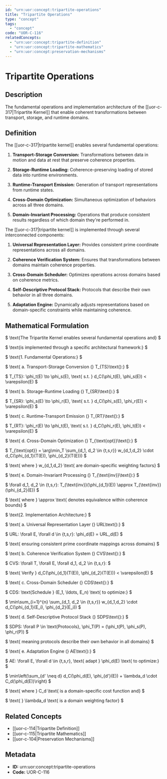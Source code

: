 ```yaml
---
id: "urn:uor:concept:tripartite-operations"
title: "Tripartite Operations"
type: "concept"
tags:
  - "concept"
code: "UOR-C-116"
relatedConcepts:
  - "urn:uor:concept:tripartite-definition"
  - "urn:uor:concept:tripartite-mathematics"
  - "urn:uor:concept:preservation-mechanisms"
---
```


# Tripartite Operations

## Description

The fundamental operations and implementation architecture of the [[uor-c-317|Tripartite Kernel]] that enable coherent transformations between transport, storage, and runtime domains.

## Definition

The [[uor-c-317|tripartite kernel]] enables several fundamental operations:

1. **Transport-Storage Conversion:** Transformations between data in motion and data at rest that preserve coherence properties.

2. **Storage-Runtime Loading:** Coherence-preserving loading of stored data into runtime environments.

3. **Runtime-Transport Emission:** Generation of transport representations from runtime states.

4. **Cross-Domain Optimization:** Simultaneous optimization of behaviors across all three domains.

5. **Domain-Invariant Processing:** Operations that produce consistent results regardless of which domain they're performed in.

The [[uor-c-317|tripartite kernel]] is implemented through several interconnected components:

1. **Universal Representation Layer:** Provides consistent prime coordinate representations across all domains.

2. **Coherence Verification System:** Ensures that transformations between domains maintain coherence properties.

3. **Cross-Domain Scheduler:** Optimizes operations across domains based on coherence metrics.

4. **Self-Descriptive Protocol Stack:** Protocols that describe their own behavior in all three domains.

5. **Adaptation Engine:** Dynamically adjusts representations based on domain-specific constraints while maintaining coherence.

## Mathematical Formulation

$
\text{The Tripartite Kernel enables several fundamental operations and}
$

$
\text{is implemented through a specific architectural framework:}
$

$
\text{1. Fundamental Operations:}
$

$
\text{   a. Transport-Storage Conversion (} T_{TS}\text{):}
$

$
T_{TS}: \phi_t(E) \to \phi_s(E), \text{ s.t. } d_C(\phi_t(E), \phi_s(E)) < \varepsilon(E)
$

$
\text{   b. Storage-Runtime Loading (} T_{SR}\text{):}
$

$
T_{SR}: \phi_s(E) \to \phi_r(E), \text{ s.t. } d_C(\phi_s(E), \phi_r(E)) < \varepsilon(E)
$

$
\text{   c. Runtime-Transport Emission (} T_{RT}\text{):}
$

$
T_{RT}: \phi_r(E) \to \phi_t(E), \text{ s.t. } d_C(\phi_r(E), \phi_t(E)) < \varepsilon(E)
$

$
\text{   d. Cross-Domain Optimization (} T_{\text{opt}}\text{):}
$

$
T_{\text{opt}} = \arg\min_T \sum_{d_1, d_2 \in \{t,s,r\}} w_{d_1,d_2} \cdot d_C(\phi_{d_1}(T(E)), \phi_{d_2}(T(E)))
$

$
\text{      where } w_{d_1,d_2} \text{ are domain-specific weighting factors}
$

$
\text{   e. Domain-Invariant Processing (} T_{\text{inv}}\text{):}
$

$
\forall d_1, d_2 \in \{t,s,r\}: T_{\text{inv}}(\phi_{d_1}(E)) \approx T_{\text{inv}}(\phi_{d_2}(E))
$

$
\text{      where } \approx \text{ denotes equivalence within coherence bounds}
$

$
\text{2. Implementation Architecture:}
$

$
\text{   a. Universal Representation Layer (} URL\text{):}
$

$
URL: \forall E, \forall d \in \{t,s,r\}: \phi_d(E) = URL_d(E)
$

$
\text{      ensuring consistent prime coordinate mappings across domains}
$

$
\text{   b. Coherence Verification System (} CVS\text{):}
$

$
CVS: \forall T, \forall E, \forall d_1, d_2 \in \{t,s,r\}:
$

$
\text{      Verify } d_C(\phi_{d_1}(T(E)), \phi_{d_2}(T(E))) < \varepsilon(E)
$

$
\text{   c. Cross-Domain Scheduler (} CDS\text{):}
$

$
CDS: \text{Schedule } (E_1, \ldots, E_n) \text{ to optimize:}
$

$
\min\sum_{i=1}^{n} \sum_{d_1, d_2 \in \{t,s,r\}} w_{d_1,d_2} \cdot d_C(\phi_{d_1}(E_i), \phi_{d_2}(E_i))
$

$
\text{   d. Self-Descriptive Protocol Stack (} SDPS\text{):}
$

$
SDPS: \forall P \in \text{Protocols}, \phi_T(P) = (\phi_t(P), \phi_s(P), \phi_r(P))
$

$
\text{      meaning protocols describe their own behavior in all domains}
$

$
\text{   e. Adaptation Engine (} AE\text{):}
$

$
AE: \forall E, \forall d \in \{t,s,r\}, \text{ adapt } \phi_d(E) \text{ to optimize:}
$

$
\min\left(\sum_{d' \neq d} d_C(\phi_d(E), \phi_{d'}(E)) + \lambda_d \cdot C_d(\phi_d(E))\right)
$

$
\text{      where } C_d \text{ is a domain-specific cost function and}
$

$
\text{      } \lambda_d \text{ is a domain weighting factor}
$

## Related Concepts

- [[uor-c-114|Tripartite Definition]]
- [[uor-c-115|Tripartite Mathematics]]
- [[uor-c-104|Preservation Mechanisms]]

## Metadata

- **ID:** urn:uor:concept:tripartite-operations
- **Code:** UOR-C-116
